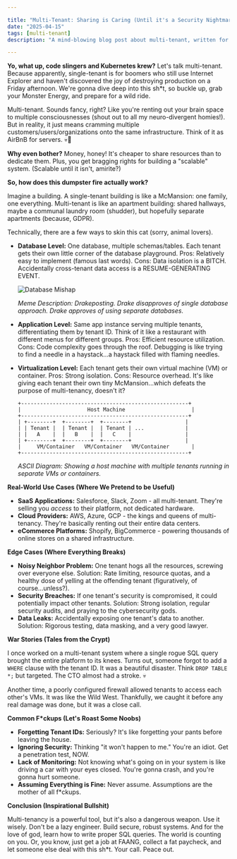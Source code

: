 ```yaml
---

title: "Multi-Tenant: Sharing is Caring (Until it's a Security Nightmare)"
date: "2025-04-15"
tags: [multi-tenant]
description: "A mind-blowing blog post about multi-tenant, written for chaotic Gen Z engineers."

---
```


**Yo, what up, code slingers and Kubernetes krew?** Let's talk multi-tenant. Because apparently, single-tenant is for boomers who still use Internet Explorer and haven't discovered the joy of destroying production on a Friday afternoon. We're gonna dive deep into this sh*t, so buckle up, grab your Monster Energy, and prepare for a wild ride.

Multi-tenant. Sounds fancy, right? Like you're renting out your brain space to multiple consciousnesses (shout out to all my neuro-divergent homies!). But in reality, it just means cramming multiple customers/users/organizations onto the same infrastructure. Think of it as AirBnB for servers. 💀🙏

**Why even bother?** Money, honey! It's cheaper to share resources than to dedicate them. Plus, you get bragging rights for building a "scalable" system. (Scalable until it isn't, amirite?)

**So, how does this dumpster fire actually work?**

Imagine a building. A single-tenant building is like a McMansion: one family, one everything. Multi-tenant is like an apartment building: shared hallways, maybe a communal laundry room (shudder), but hopefully separate apartments (because, GDPR).

Technically, there are a few ways to skin this cat (sorry, animal lovers).

*   **Database Level:** One database, multiple schemas/tables. Each tenant gets their own little corner of the database playground. Pros: Relatively easy to implement (famous last words). Cons: Data isolation is a BITCH. Accidentally cross-tenant data access is a RESUME-GENERATING EVENT.

    ![Database Mishap](https://i.kym-cdn.com/photos/images/newsfeed/001/380/569/e7a.jpg)

    *Meme Description: Drakeposting. Drake disapproves of single database approach. Drake approves of using separate databases.*

*   **Application Level:** Same app instance serving multiple tenants, differentiating them by tenant ID. Think of it like a restaurant with different menus for different groups. Pros: Efficient resource utilization. Cons: Code complexity goes through the roof. Debugging is like trying to find a needle in a haystack...a haystack filled with flaming needles.

*   **Virtualization Level:** Each tenant gets their own virtual machine (VM) or container. Pros: Strong isolation. Cons: Resource overhead. It's like giving each tenant their own tiny McMansion...which defeats the purpose of multi-tenancy, doesn't it?

    ```ascii
    +-----------------------------------------------------+
    |                     Host Machine                     |
    +-----------------------------------------------------+
    | +--------+  +--------+  +--------+                 |
    | | Tenant |  | Tenant |  | Tenant | ...             |
    | |   A    |  |   B    |  |   C    |                 |
    | +--------+  +--------+  +--------+                 |
    |     VM/Container   VM/Container   VM/Container       |
    +-----------------------------------------------------+
    ```

    *ASCII Diagram: Showing a host machine with multiple tenants running in separate VMs or containers.*

**Real-World Use Cases (Where We Pretend to be Useful)**

*   **SaaS Applications:** Salesforce, Slack, Zoom - all multi-tenant. They're selling you *access* to their platform, not dedicated hardware.
*   **Cloud Providers:** AWS, Azure, GCP - the kings and queens of multi-tenancy. They're basically renting out their entire data centers.
*   **eCommerce Platforms:** Shopify, BigCommerce - powering thousands of online stores on a shared infrastructure.

**Edge Cases (Where Everything Breaks)**

*   **Noisy Neighbor Problem:** One tenant hogs all the resources, screwing over everyone else. Solution: Rate limiting, resource quotas, and a healthy dose of yelling at the offending tenant (figuratively, of course...unless?).
*   **Security Breaches:** If one tenant's security is compromised, it could potentially impact other tenants. Solution: Strong isolation, regular security audits, and praying to the cybersecurity gods.
*   **Data Leaks:** Accidentally exposing one tenant's data to another. Solution: Rigorous testing, data masking, and a very good lawyer.

**War Stories (Tales from the Crypt)**

I once worked on a multi-tenant system where a single rogue SQL query brought the entire platform to its knees. Turns out, someone forgot to add a `WHERE` clause with the tenant ID. It was a beautiful disaster. Think `DROP TABLE *;` but targeted. The CTO almost had a stroke. 💀

Another time, a poorly configured firewall allowed tenants to access each other's VMs. It was like the Wild West. Thankfully, we caught it before any real damage was done, but it was a close call.

**Common F\*ckups (Let's Roast Some Noobs)**

*   **Forgetting Tenant IDs:** Seriously? It's like forgetting your pants before leaving the house.
*   **Ignoring Security:** Thinking "it won't happen to me." You're an idiot. Get a penetration test, NOW.
*   **Lack of Monitoring:** Not knowing what's going on in your system is like driving a car with your eyes closed. You're gonna crash, and you're gonna hurt someone.
*   **Assuming Everything is Fine:** Never assume. Assumptions are the mother of all f\*ckups.

**Conclusion (Inspirational Bullshit)**

Multi-tenancy is a powerful tool, but it's also a dangerous weapon. Use it wisely. Don't be a lazy engineer. Build secure, robust systems. And for the love of god, learn how to write proper SQL queries. The world is counting on you. Or, you know, just get a job at FAANG, collect a fat paycheck, and let someone else deal with this sh*t. Your call. Peace out.

